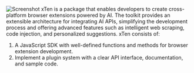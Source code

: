![Screenshot](https://github.com/cs210/2023-87Capital/tree/ishita-documentation/xten_sdk.png)
xTen is a package that enables developers to create cross-platform browser extensions powered by AI. The toolkit provides an extensible architecture for integrating AI APIs, simplifying the development process and offering advanced features such as intelligent web scraping, code injection, and personalized suggestions.
xTen consists of:
1. A JavaScript SDK with well-defined functions and methods for browser extension development.
2. Implement a plugin system with a clear API interface, documentation, and sample code.

